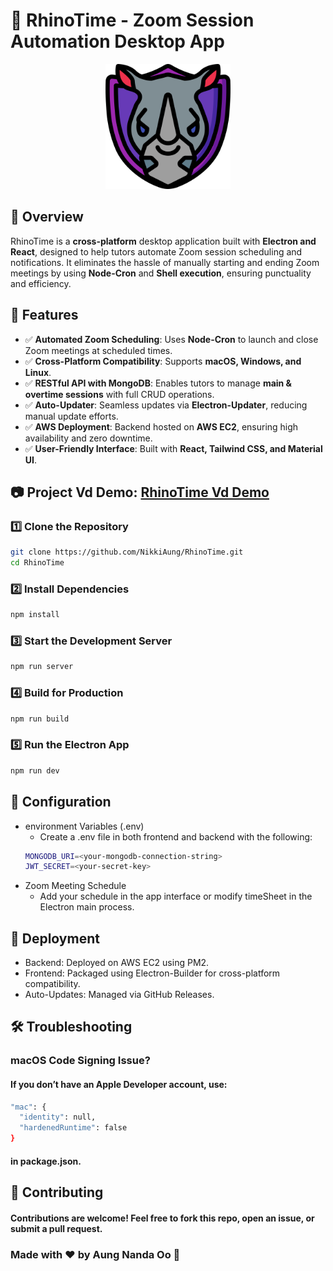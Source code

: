 # 🦏 RhinoTime - Zoom Session Automation Desktop App

<p align="center">
  <img src="./frontend/src/assets/Rhino.png" alt="RhinoTime Logo" width="200"/>
</p>

## 📌 Overview

RhinoTime is a **cross-platform** desktop application built with **Electron and React**, designed to help tutors automate Zoom session scheduling and notifications. It eliminates the hassle of manually starting and ending Zoom meetings by using **Node-Cron** and **Shell execution**, ensuring punctuality and efficiency.

## 🚀 Features

- ✅ **Automated Zoom Scheduling**: Uses **Node-Cron** to launch and close Zoom meetings at scheduled times.
- ✅ **Cross-Platform Compatibility**: Supports **macOS, Windows, and Linux**.
- ✅ **RESTful API with MongoDB**: Enables tutors to manage **main & overtime sessions** with full CRUD operations.
- ✅ **Auto-Updater**: Seamless updates via **Electron-Updater**, reducing manual update efforts.
- ✅ **AWS Deployment**: Backend hosted on **AWS EC2**, ensuring high availability and zero downtime.
- ✅ **User-Friendly Interface**: Built with **React, Tailwind CSS, and Material UI**.

## 📷 Project Vd Demo:  [RhinoTime Vd Demo](https://drive.google.com/file/d/1_UBr2Ana0qq-Afh3AEaADkJhHO5VkrJ5/view)

### 1️⃣ Clone the Repository
```sh
git clone https://github.com/NikkiAung/RhinoTime.git
cd RhinoTime
```
### 2️⃣ Install Dependencies
```sh
npm install
```

### 3️⃣ Start the Development Server
```sh
npm run server
```

### 4️⃣ Build for Production
```sh
npm run build
```
### 5️⃣ Run the Electron App
```sh
npm run dev
```

## 🔧 Configuration

- environment Variables (.env)
    - Create a .env file in both frontend and backend with the following:
    ```sh
    MONGODB_URI=<your-mongodb-connection-string>
    JWT_SECRET=<your-secret-key>
    ```
- Zoom Meeting Schedule
    - Add your schedule in the app interface or modify timeSheet in the Electron main process.

## 🚀 Deployment
- Backend: Deployed on AWS EC2 using PM2.
- Frontend: Packaged using Electron-Builder for cross-platform compatibility.
- Auto-Updates: Managed via GitHub Releases.

## 🛠️ Troubleshooting
### macOS Code Signing Issue?
#### If you don’t have an Apple Developer account, use:
```sh
"mac": {
  "identity": null,
  "hardenedRuntime": false
}
```
#### in package.json.

## 🤝 Contributing
#### Contributions are welcome! Feel free to fork this repo, open an issue, or submit a pull request.

### Made with ❤️ by Aung Nanda Oo 🚀